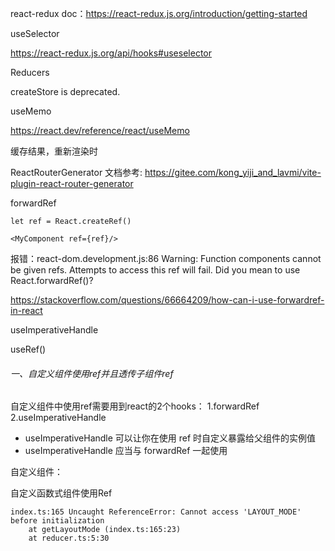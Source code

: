 react-redux doc：https://react-redux.js.org/introduction/getting-started

useSelector

https://react-redux.js.org/api/hooks#useselector



Reducers

createStore  is deprecated.



useMemo

https://react.dev/reference/react/useMemo

缓存结果，重新渲染时



ReactRouterGenerator
文档参考: https://gitee.com/kong_yiji_and_lavmi/vite-plugin-react-router-generator



forwardRef



```tsx
let ref = React.createRef()

<MyComponent ref={ref}/>
```

报错：react-dom.development.js:86 Warning: Function components cannot be given refs. Attempts to access this ref will fail. Did you mean to use React.forwardRef()?

https://stackoverflow.com/questions/66664209/how-can-i-use-forwardref-in-react



useImperativeHandle



useRef()





###### 一、自定义组件使用ref并且透传子组件ref

自定义组件中使用ref需要用到react的2个hooks：
 1.forwardRef
 2.useImperativeHandle

- useImperativeHandle 可以让你在使用 ref 时自定义暴露给父组件的实例值
- useImperativeHandle 应当与 forwardRef 一起使用

自定义组件：





自定义函数式组件使用Ref







```error
index.ts:165 Uncaught ReferenceError: Cannot access 'LAYOUT_MODE' before initialization
    at getLayoutMode (index.ts:165:23)
    at reducer.ts:5:30
```











